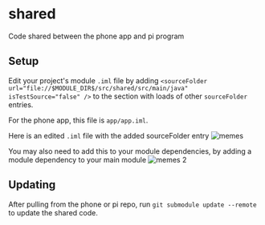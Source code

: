 # shared
Code shared between the phone app and pi program

## Setup
Edit your project's module `.iml` file by adding `<sourceFolder url="file://$MODULE_DIR$/src/shared/src/main/java" isTestSource="false" />` to the section with loads of other `sourceFolder`
 entries.
 
For the phone app, this file is `app/app.iml`.

Here is an edited `.iml` file with the added sourceFolder entry
![memes](https://image.prntscr.com/image/IOj0Gpt5TWKiri2qI1_QxQ.png)

You may also need to add this to your module dependencies, by adding a module dependency to your main module
![memes 2](https://image.prntscr.com/image/PkIr3aYfSCyNUty4cJf17w.png)

## Updating
After pulling from the phone or pi repo, run `git submodule update --remote` to update the shared code.
